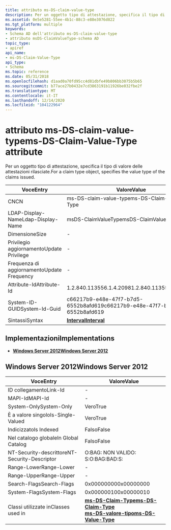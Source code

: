 ```yaml
---
title: attributo ms-DS-claim-value-type
description: Per un oggetto tipo di attestazione, specifica il tipo di valore delle attestazioni rilasciate.
ms.assetid: 0e5e5281-55ee-4b1c-88c3-e88e3076d822
ms.tgt_platform: multiple
keywords:
- Schema AD dell'attributo ms-DS-claim-value-type
- attributo msDS-ClaimValueType-schema AD
topic_type:
- apiref
api_name:
- ms-DS-Claim-Value-Type
api_type:
- Schema
ms.topic: reference
ms.date: 05/31/2018
ms.openlocfilehash: d1aad0a70fd95cc4d81dbfe49b806bb3075b5b65
ms.sourcegitcommit: b77ace27b0432e7cd3863191b11926be032fbe2f
ms.translationtype: MT
ms.contentlocale: it-IT
ms.lasthandoff: 12/14/2020
ms.locfileid: "104122964"
---
```

# <a name="ms-ds-claim-value-type-attribute"></a><span data-ttu-id="f65c9-105">attributo ms-DS-claim-value-type</span><span class="sxs-lookup"><span data-stu-id="f65c9-105">ms-DS-Claim-Value-Type attribute</span></span>

<span data-ttu-id="f65c9-106">Per un oggetto tipo di attestazione, specifica il tipo di valore delle attestazioni rilasciate.</span><span class="sxs-lookup"><span data-stu-id="f65c9-106">For a claim type object, specifies the value type of the claims issued.</span></span>



| <span data-ttu-id="f65c9-107">Voce</span><span class="sxs-lookup"><span data-stu-id="f65c9-107">Entry</span></span> | <span data-ttu-id="f65c9-108">Valore</span><span class="sxs-lookup"><span data-stu-id="f65c9-108">Value</span></span> |
|-------------------|--------------------------------------|
| <span data-ttu-id="f65c9-109">CN</span><span class="sxs-lookup"><span data-stu-id="f65c9-109">CN</span></span>                | <span data-ttu-id="f65c9-110">ms-DS-claim-value-type</span><span class="sxs-lookup"><span data-stu-id="f65c9-110">ms-DS-Claim-Value-Type</span></span>               |
| <span data-ttu-id="f65c9-111">LDAP-Display-Name</span><span class="sxs-lookup"><span data-stu-id="f65c9-111">Ldap-Display-Name</span></span> | <span data-ttu-id="f65c9-112">msDS-ClaimValueType</span><span class="sxs-lookup"><span data-stu-id="f65c9-112">msDS-ClaimValueType</span></span>                  |
| <span data-ttu-id="f65c9-113">Dimensione</span><span class="sxs-lookup"><span data-stu-id="f65c9-113">Size</span></span>              | \-                                   |
| <span data-ttu-id="f65c9-114">Privilegio aggiornamento</span><span class="sxs-lookup"><span data-stu-id="f65c9-114">Update Privilege</span></span>  | \-                                   |
| <span data-ttu-id="f65c9-115">Frequenza di aggiornamento</span><span class="sxs-lookup"><span data-stu-id="f65c9-115">Update Frequency</span></span>  | \-                                   |
| <span data-ttu-id="f65c9-116">Attribute-Id</span><span class="sxs-lookup"><span data-stu-id="f65c9-116">Attribute-Id</span></span>      | <span data-ttu-id="f65c9-117">1.2.840.113556.1.4.2098</span><span class="sxs-lookup"><span data-stu-id="f65c9-117">1.2.840.113556.1.4.2098</span></span>              |
| <span data-ttu-id="f65c9-118">System-ID-GUID</span><span class="sxs-lookup"><span data-stu-id="f65c9-118">System-Id-Guid</span></span>    | <span data-ttu-id="f65c9-119">c66217b9-e48e-47f7-b7d5-6552b8afd619</span><span class="sxs-lookup"><span data-stu-id="f65c9-119">c66217b9-e48e-47f7-b7d5-6552b8afd619</span></span> |
| <span data-ttu-id="f65c9-120">Sintassi</span><span class="sxs-lookup"><span data-stu-id="f65c9-120">Syntax</span></span>            | [<span data-ttu-id="f65c9-121">**Interval**</span><span class="sxs-lookup"><span data-stu-id="f65c9-121">**Interval**</span></span>](s-interval.md)       |



## <a name="implementations"></a><span data-ttu-id="f65c9-122">Implementazioni</span><span class="sxs-lookup"><span data-stu-id="f65c9-122">Implementations</span></span>

-   [<span data-ttu-id="f65c9-123">**Windows Server 2012**</span><span class="sxs-lookup"><span data-stu-id="f65c9-123">**Windows Server 2012**</span></span>](#windows-server-2012)

## <a name="windows-server-2012"></a><span data-ttu-id="f65c9-124">Windows Server 2012</span><span class="sxs-lookup"><span data-stu-id="f65c9-124">Windows Server 2012</span></span>



| <span data-ttu-id="f65c9-125">Voce</span><span class="sxs-lookup"><span data-stu-id="f65c9-125">Entry</span></span> | <span data-ttu-id="f65c9-126">Valore</span><span class="sxs-lookup"><span data-stu-id="f65c9-126">Value</span></span> |
|------------------------|-----------------------------------------------------------------------------------------------------------------|
| <span data-ttu-id="f65c9-127">ID collegamento</span><span class="sxs-lookup"><span data-stu-id="f65c9-127">Link-Id</span></span>                | \-                                                                                                              |
| <span data-ttu-id="f65c9-128">MAPI-Id</span><span class="sxs-lookup"><span data-stu-id="f65c9-128">MAPI-Id</span></span>                | \-                                                                                                              |
| <span data-ttu-id="f65c9-129">System-Only</span><span class="sxs-lookup"><span data-stu-id="f65c9-129">System-Only</span></span>            | <span data-ttu-id="f65c9-130">Vero</span><span class="sxs-lookup"><span data-stu-id="f65c9-130">True</span></span>                                                                                                            |
| <span data-ttu-id="f65c9-131">È a valore singolo</span><span class="sxs-lookup"><span data-stu-id="f65c9-131">Is-Single-Valued</span></span>       | <span data-ttu-id="f65c9-132">Vero</span><span class="sxs-lookup"><span data-stu-id="f65c9-132">True</span></span>                                                                                                            |
| <span data-ttu-id="f65c9-133">Indicizzato</span><span class="sxs-lookup"><span data-stu-id="f65c9-133">Is Indexed</span></span>             | <span data-ttu-id="f65c9-134">Falso</span><span class="sxs-lookup"><span data-stu-id="f65c9-134">False</span></span>                                                                                                           |
| <span data-ttu-id="f65c9-135">Nel catalogo globale</span><span class="sxs-lookup"><span data-stu-id="f65c9-135">In Global Catalog</span></span>      | <span data-ttu-id="f65c9-136">Falso</span><span class="sxs-lookup"><span data-stu-id="f65c9-136">False</span></span>                                                                                                           |
| <span data-ttu-id="f65c9-137">NT-Security-descrittore</span><span class="sxs-lookup"><span data-stu-id="f65c9-137">NT-Security-Descriptor</span></span> | <span data-ttu-id="f65c9-138">O:BAG: NON VALIDO: S:</span><span class="sxs-lookup"><span data-stu-id="f65c9-138">O:BAG:BAD:S:</span></span>                                                                                                    |
| <span data-ttu-id="f65c9-139">Range-Lower</span><span class="sxs-lookup"><span data-stu-id="f65c9-139">Range-Lower</span></span>            | \-                                                                                                              |
| <span data-ttu-id="f65c9-140">Range-Upper</span><span class="sxs-lookup"><span data-stu-id="f65c9-140">Range-Upper</span></span>            | \-                                                                                                              |
| <span data-ttu-id="f65c9-141">Search-Flags</span><span class="sxs-lookup"><span data-stu-id="f65c9-141">Search-Flags</span></span>           | <span data-ttu-id="f65c9-142">0x00000000</span><span class="sxs-lookup"><span data-stu-id="f65c9-142">0x00000000</span></span>                                                                                                      |
| <span data-ttu-id="f65c9-143">System-Flags</span><span class="sxs-lookup"><span data-stu-id="f65c9-143">System-Flags</span></span>           | <span data-ttu-id="f65c9-144">0x00000010</span><span class="sxs-lookup"><span data-stu-id="f65c9-144">0x00000010</span></span>                                                                                                      |
| <span data-ttu-id="f65c9-145">Classi utilizzate in</span><span class="sxs-lookup"><span data-stu-id="f65c9-145">Classes used in</span></span>        | [<span data-ttu-id="f65c9-146">**ms-DS-Claim-Type**</span><span class="sxs-lookup"><span data-stu-id="f65c9-146">**ms-DS-Claim-Type**</span></span>](c-msds-claimtype.md)<br/> [<span data-ttu-id="f65c9-147">**ms-DS-valore-tipo**</span><span class="sxs-lookup"><span data-stu-id="f65c9-147">**ms-DS-Value-Type**</span></span>](c-msds-valuetype.md)<br/> |



 

 





